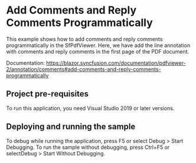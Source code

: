 # Add Comments and Reply Comments Programmatically
This example shows how to add comments and reply comments programmatically in the SfPdfViewer. Here, we have add the line annotation with comments and reply comments in the first page of the PDF document.

Documentation: https://blazor.syncfusion.com/documentation/pdfviewer-2/annotation/comments#add-comments-and-reply-comments-programmatically

## Project pre-requisites
To run this application, you need Visual Studio 2019 or later versions.

## Deploying and running the sample
To debug while running the application, press F5 or select Debug > Start Debugging. To run the sample without debugging, press Ctrl+F5 or selectDebug > Start Without Debugging.